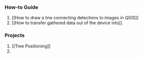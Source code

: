 
### How-to Guide 
1. [[How to draw a line connecting detections to images in QGIS]]
2. [[How to transfer gathered data out of the device into]] 

### Projects
1. [[Tree Positioning]]
2. 